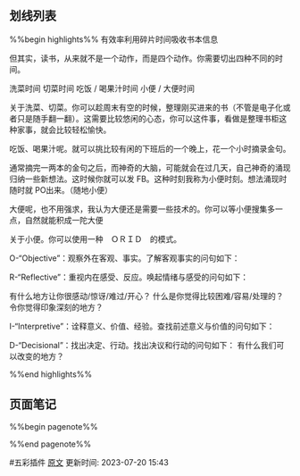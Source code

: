 ## 划线列表
%%begin highlights%%
有效率利用碎片时间吸收书本信息

但其实，读书，从来就不是一个动作，而是四个动作。你需要切出四种不同的时间。

洗菜时间
切菜时间
吃饭 / 喝果汁时间
小便 / 大便时间

关于洗菜、切菜。你可以趁周末有空的时候，整理刚买进来的书（不管是电子化或者只是随手翻一翻）。这需要比较悠闲的心态，你可以这件事，看做是整理书柜这种家事，就会比较轻松愉快。

吃饭、喝果汁呢。就可以挑比较有闲的下班后的一个晚上，花一个小时摘录金句。

通常摘完一两本的金句之后，而神奇的大脑，可能就会在过几天，自己神奇的涌现归纳一些新想法。这时候你就可以发 FB。这种时刻我称为小便时刻。想法涌现时随时就 PO出来。（随地小便）

大便呢，也不用强求，我认为大便还是需要一些技术的。你可以等小便搜集多一点，自然就能积成一陀大便

关于小便。你可以使用一种　ＯＲＩＤ　的模式。

O-“Objective”：观察外在客观、事实。了解客观事实的问句如下：

R-“Reflective”：重视内在感受、反应。唤起情绪与感受的问句如下：

有什么地方让你很感动/惊讶/难过/开心？
什么是你觉得比较困难/容易/处理的？
令你觉得印象深刻的地方？

I-“Interpretive”：诠释意义、价值、经验。查找前述意义与价值的问句如下：

D-“Decisional”：找出决定、行动。找出决议和行动的问句如下：
有什么我们可以改变的地方？

%%end highlights%%

## 页面笔记
%%begin pagenote%%

%%end pagenote%%

 #五彩插件 [原文](https://github.com/xdite/learn-hack/blob/master/14.md)
更新时间: 2023-07-20 15:43
